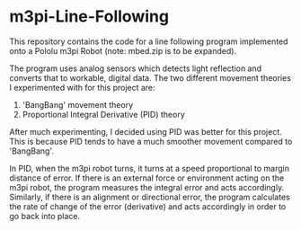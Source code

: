 # m3pi-Line-Following
This repository contains the code for a line following program implemented onto a Pololu m3pi Robot (note: mbed.zip is to be expanded).

The program uses analog sensors which detects light reflection and converts that to workable, digital data. The two different movement theories I experimented with for this project are:
1. 'BangBang' movement theory
2. Proportional Integral Derivative (PID) theory

After much experimenting, I decided using PID was better for this project. This is because PID tends to have a much smoother movement compared to 'BangBang'.

In PID, when the m3pi robot turns, it turns at a speed proportional to margin distance of error. If there is an external force or environment acting on the m3pi robot, the program measures the integral error and acts accordingly. Similarly, if there is an alignment or directional error, the program calculates the rate of change of the error (derivative) and acts accordingly in order to go back into place.
